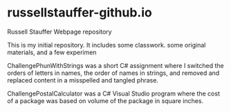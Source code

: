 # russellstauffer-github.io
Russell Stauffer Webpage repository

This is my initial repository. It includes some classwork. some original materials, and a few experimen

ChallengePhunWithStrings was a short C# assignment where I switched the orders of letters in names, the order of names in strings, and removed and replaced content in a misspelled and tangled phrase.

ChallengePostalCalculator was a C# Visual Studio program where the cost of a package was based on volume of the package in square inches.



